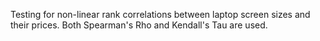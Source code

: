 Testing for non-linear rank correlations between laptop screen sizes and their prices.
Both Spearman's Rho and Kendall's Tau are used.
